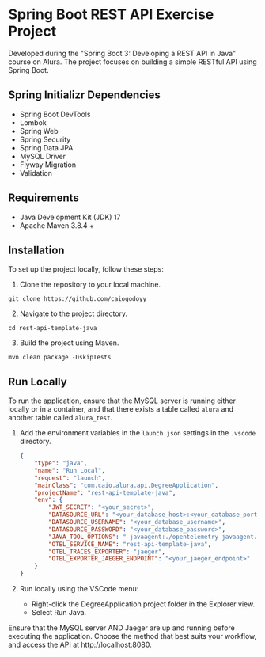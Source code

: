 # Spring Boot REST API Exercise Project
Developed during the "Spring Boot 3: Developing a REST API in Java" course on Alura. The project focuses on building a simple RESTful API using Spring Boot.

## Spring Initializr Dependencies
- Spring Boot DevTools
- Lombok
- Spring Web
- Spring Security
- Spring Data JPA
- MySQL Driver
- Flyway Migration
- Validation

## Requirements
- Java Development Kit (JDK) 17
- Apache Maven 3.8.4 +

## Installation
To set up the project locally, follow these steps:
1. Clone the repository to your local machine.
```
git clone https://github.com/caiogodoyy
```
2. Navigate to the project directory.
```
cd rest-api-template-java
```
3. Build the project using Maven.
```
mvn clean package -DskipTests
```

## Run Locally

To run the application, ensure that the MySQL server is running either locally or in a container, and that there exists a table called `alura` and another table called `alura_test`.

1. Add the environment variables in the `launch.json` settings in the `.vscode` directory.

   ```json
   {
       "type": "java",
       "name": "Run Local",
       "request": "launch",
       "mainClass": "com.caio.alura.api.DegreeApplication",
       "projectName": "rest-api-template-java",
       "env": {
           "JWT_SECRET": "<your_secret>",
           "DATASOURCE_URL": "<your_database_host>:<your_database_port>",
           "DATASOURCE_USERNAME": "<your_database_username>",
           "DATASOURCE_PASSWORD": "<your_database_password>",
           "JAVA_TOOL_OPTIONS": "-javaagent:./opentelemetry-javaagent.jar",
           "OTEL_SERVICE_NAME": "rest-api-template-java",
           "OTEL_TRACES_EXPORTER": "jaeger",
           "OTEL_EXPORTER_JAEGER_ENDPOINT": "<your_jaeger_endpoint>"
       }
   }
   ```

2. Run locally using the VSCode menu:
   - Right-click the DegreeApplication project folder in the Explorer view.
   - Select Run Java.

Ensure that the MySQL server AND Jaeger are up and running before executing the application. Choose the method that best suits your workflow, and access the API at http://localhost:8080.
